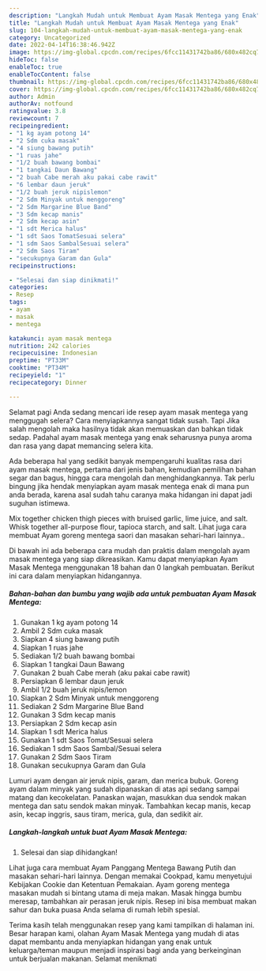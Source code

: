 ```yaml
---
description: "Langkah Mudah untuk Membuat Ayam Masak Mentega yang Enak"
title: "Langkah Mudah untuk Membuat Ayam Masak Mentega yang Enak"
slug: 104-langkah-mudah-untuk-membuat-ayam-masak-mentega-yang-enak
category: Uncategorized
date: 2022-04-14T16:38:46.942Z
image: https://img-global.cpcdn.com/recipes/6fcc11431742ba86/680x482cq70/ayam-masak-mentega-foto-resep-utama.jpg
hideToc: false
enableToc: true
enableTocContent: false
thumbnail: https://img-global.cpcdn.com/recipes/6fcc11431742ba86/680x482cq70/ayam-masak-mentega-foto-resep-utama.jpg
cover: https://img-global.cpcdn.com/recipes/6fcc11431742ba86/680x482cq70/ayam-masak-mentega-foto-resep-utama.jpg
author: Admin
authorAv: notfound
ratingvalue: 3.8
reviewcount: 7
recipeingredient:
- "1 kg ayam potong 14"
- "2 Sdm cuka masak"
- "4 siung bawang putih"
- "1 ruas jahe"
- "1/2 buah bawang bombai"
- "1 tangkai Daun Bawang"
- "2 buah Cabe merah aku pakai cabe rawit"
- "6 lembar daun jeruk"
- "1/2 buah jeruk nipislemon"
- "2 Sdm Minyak untuk menggoreng"
- "2 Sdm Margarine Blue Band"
- "3 Sdm kecap manis"
- "2 Sdm kecap asin"
- "1 sdt Merica halus"
- "1 sdt Saos TomatSesuai selera"
- "1 sdm Saos SambalSesuai selera"
- "2 Sdm Saos Tiram"
- "secukupnya Garam dan Gula"
recipeinstructions:

- "Selesai dan siap dinikmati!"
categories:
- Resep
tags:
- ayam
- masak
- mentega

katakunci: ayam masak mentega 
nutrition: 242 calories
recipecuisine: Indonesian
preptime: "PT33M"
cooktime: "PT34M"
recipeyield: "1"
recipecategory: Dinner

---
```



Selamat pagi Anda sedang mencari ide resep ayam masak mentega yang menggugah selera? Cara menyiapkannya sangat tidak susah. Tapi Jika salah mengolah maka hasilnya tidak akan memuaskan dan bahkan tidak sedap. Padahal ayam masak mentega yang enak seharusnya punya aroma dan rasa yang dapat memancing selera kita.


Ada beberapa hal yang sedikit banyak mempengaruhi kualitas rasa dari ayam masak mentega, pertama dari jenis bahan, kemudian pemilihan bahan segar dan bagus, hingga cara mengolah dan menghidangkannya. Tak perlu bingung jika hendak menyiapkan ayam masak mentega enak di mana pun anda berada, karena asal sudah tahu caranya maka hidangan ini dapat jadi suguhan istimewa.

Mix together chicken thigh pieces with bruised garlic, lime juice, and salt. Whisk together all-purpose flour, tapioca starch, and salt. Lihat juga cara membuat Ayam goreng mentega saori dan masakan sehari-hari lainnya..


Di bawah ini ada beberapa cara mudah dan praktis dalam mengolah ayam masak mentega yang siap dikreasikan. Kamu dapat menyiapkan Ayam Masak Mentega menggunakan 18 bahan dan 0 langkah pembuatan. Berikut ini cara dalam menyiapkan hidangannya.

<!--inarticleads1-->

##### Bahan-bahan dan bumbu yang wajib ada untuk pembuatan Ayam Masak Mentega:

1. Gunakan 1 kg ayam potong 14
1. Ambil 2 Sdm cuka masak
1. Siapkan 4 siung bawang putih
1. Siapkan 1 ruas jahe
1. Sediakan 1/2 buah bawang bombai
1. Siapkan 1 tangkai Daun Bawang
1. Gunakan 2 buah Cabe merah (aku pakai cabe rawit)
1. Persiapkan 6 lembar daun jeruk
1. Ambil 1/2 buah jeruk nipis/lemon
1. Siapkan 2 Sdm Minyak untuk menggoreng
1. Sediakan 2 Sdm Margarine Blue Band
1. Gunakan 3 Sdm kecap manis
1. Persiapkan 2 Sdm kecap asin
1. Siapkan 1 sdt Merica halus
1. Gunakan 1 sdt Saos Tomat/Sesuai selera
1. Sediakan 1 sdm Saos Sambal/Sesuai selera
1. Gunakan 2 Sdm Saos Tiram
1. Gunakan secukupnya Garam dan Gula


Lumuri ayam dengan air jeruk nipis, garam, dan merica bubuk. Goreng ayam dalam minyak yang sudah dipanaskan di atas api sedang sampai matang dan kecokelatan. Panaskan wajan, masukkan dua sendok makan mentega dan satu sendok makan minyak. Tambahkan kecap manis, kecap asin, kecap inggris, saus tiram, merica, gula, dan sedikit air. 

<!--inarticleads2-->

##### Langkah-langkah untuk buat Ayam Masak Mentega:


1. Selesai dan siap dihidangkan!

Lihat juga cara membuat Ayam Panggang Mentega Bawang Putih dan masakan sehari-hari lainnya. Dengan memakai Cookpad, kamu menyetujui Kebijakan Cookie dan Ketentuan Pemakaian. Ayam goreng mentega masakan mudah si bintang utama di meja makan. Masak hingga bumbu meresap, tambahkan air perasan jeruk nipis. Resep ini bisa membuat makan sahur dan buka puasa Anda selama di rumah lebih spesial. 

Terima kasih telah menggunakan resep yang kami tampilkan di halaman ini. Besar harapan kami, olahan Ayam Masak Mentega yang mudah di atas dapat membantu anda menyiapkan hidangan yang enak untuk keluarga/teman maupun menjadi inspirasi bagi anda yang berkeinginan untuk berjualan makanan. Selamat menikmati
